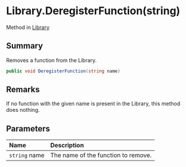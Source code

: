 # Library.DeregisterFunction(string)

Method in [Library](/api/csharp/yarn.library.md)

## Summary


Removes a function from the Library.


```csharp
public void DeregisterFunction(string name)
```

## Remarks


If no function with the given name is present in the Library,
this method does nothing.


## Parameters

|Name|Description|
|:---|:---|
|`string` name|The name of the function to remove.|

